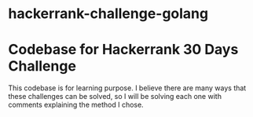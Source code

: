 # hackerrank-challenge-golang
# Codebase for Hackerrank 30 Days Challenge

This codebase is for learning purpose. I believe there are many ways that these challenges can be solved, so I will be solving each one with comments explaining the method I chose.